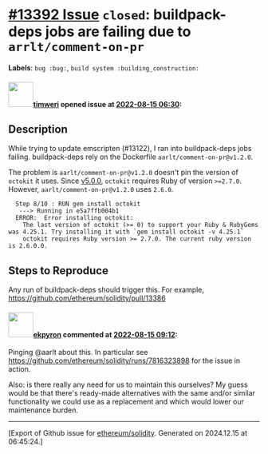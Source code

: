 # [\#13392 Issue](https://github.com/ethereum/solidity/issues/13392) `closed`: buildpack-deps jobs are failing due to `arrlt/comment-on-pr`
**Labels**: `bug :bug:`, `build system :building_construction:`


#### <img src="https://avatars.githubusercontent.com/u/9196362?u=154113f5ba742f00f85069b182e0f89c75019637&v=4" width="50">[timweri](https://github.com/timweri) opened issue at [2022-08-15 06:30](https://github.com/ethereum/solidity/issues/13392):

## Description

While trying to update emscripten (#13122), I ran into buildpack-deps jobs failing.
buildpack-deps rely on the Dockerfile `aarlt/comment-on-pr@v1.2.0`.

The problem is `aarlt/comment-on-pr@v1.2.0` doesn't pin the version of `octokit` it uses.
Since [v5.0.0](https://github.com/octokit/octokit.rb/releases/tag/v5.0.0), `octokit` requires Ruby of version `>=2.7.0`.
However, `aarlt/comment-on-pr@v1.2.0` uses `2.6.0`.
```
  Step 8/10 : RUN gem install octokit
   ---> Running in e5a7ffb004b1
  ERROR:  Error installing octokit:
  	The last version of octokit (>= 0) to support your Ruby & RubyGems was 4.25.1. Try installing it with `gem install octokit -v 4.25.1`
  	octokit requires Ruby version >= 2.7.0. The current ruby version is 2.6.0.0.
```

## Steps to Reproduce

Any run of buildpack-deps should trigger this. For example, https://github.com/ethereum/solidity/pull/13386


#### <img src="https://avatars.githubusercontent.com/u/1347491?v=4" width="50">[ekpyron](https://github.com/ekpyron) commented at [2022-08-15 09:12](https://github.com/ethereum/solidity/issues/13392#issuecomment-1214790402):

Pinging @aarlt about this.
In particular see https://github.com/ethereum/solidity/runs/7816323898 for the issue in action.

Also: is there really any need for us to maintain this ourselves? My guess would be that there's ready-made alternatives with the same and/or similar functionality we could use as a replacement and which would lower our maintenance burden.


-------------------------------------------------------------------------------



[Export of Github issue for [ethereum/solidity](https://github.com/ethereum/solidity). Generated on 2024.12.15 at 06:45:24.]
